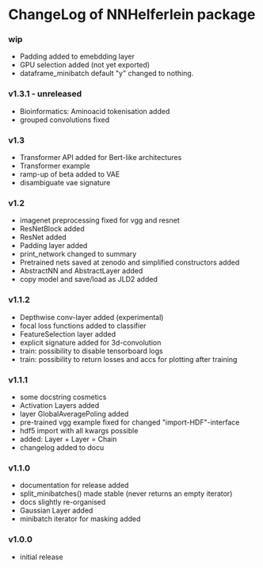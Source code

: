 # ChangeLog of NNHelferlein package

### wip
+ Padding added to emebdding layer
+ GPU selection added (not yet exported)
+ dataframe_minibatch default "y" changed to nothing.

### v1.3.1 - unreleased
+ Bioinformatics: Aminoacid tokenisation added
+ grouped convolutions fixed

### v1.3
+ Transformer API added for Bert-like architectures
+ Transformer example
+ ramp-up of beta added to VAE
+ disambiguate vae signature

### v1.2
+ imagenet preprocessing fixed for vgg and resnet
+ ResNetBlock added
+ ResNet added
+ Padding layer added
+ print_network changed to summary
+ Pretrained nets saved at zenodo and simplified constructors added
+ AbstractNN and AbstractLayer added
+ copy model and save/load as JLD2 added

### v1.1.2
+ Depthwise conv-layer added (experimental)
+ focal loss functions added to classifier 
+ FeatureSelection layer added
+ explicit signature added for 3d-convolution
+ train: possibility to disable tensorboard logs
+ train: possibility to return losses and accs for 
  plotting after training

### v1.1.1
+ some docstring cosmetics
+ Activation Layers added
+ layer GlobalAveragePoling added
+ pre-trained vgg example fixed for changed "import-HDF"-interface
+ hdf5 import with all kwargs possible
+ added: Layer + Layer = Chain
+ changelog added to docu

### v1.1.0
+ documentation for release added
+ split_minibatches() made stable (never returns an empty iterator)
+ docs slightly re-organised
+ Gaussian Layer added
+ minibatch iterator for masking added


### v1.0.0
+ initial release

